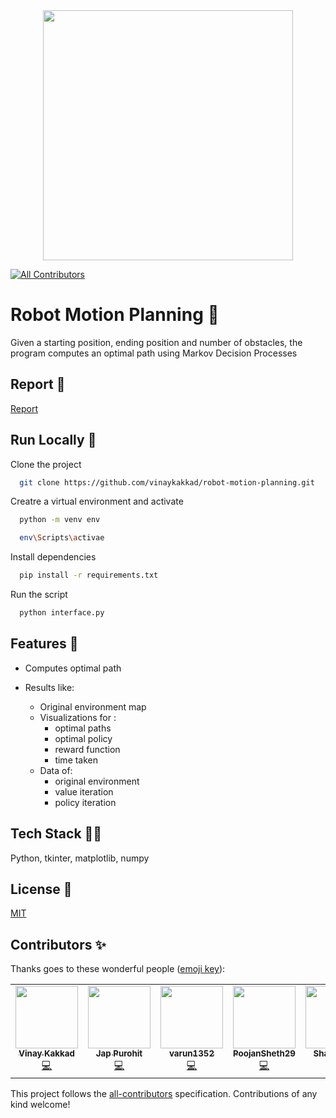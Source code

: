 <div align="center">
  
<img src="https://cdn.dribbble.com/users/1374371/screenshots/3645128/robot_gif.gif" width="400px">
  
</div>

<!-- ALL-CONTRIBUTORS-BADGE:START - Do not remove or modify this section -->
[![All Contributors](https://img.shields.io/badge/all_contributors-7-orange.svg?style=flat-square)](#contributors-)
<!-- ALL-CONTRIBUTORS-BADGE:END -->

# Robot Motion Planning 🤖

Given a starting position, ending position and number of obstacles, the program computes an optimal path using Markov Decision Processes


## Report 🧾

[Report](https://drive.google.com/file/d/1ZwrJRm6JyIAD74Q5Pl45bECA2G1NcppO/view?usp=sharing
)


  
## Run Locally 🚀

Clone the project

```bash
  git clone https://github.com/vinaykakkad/robot-motion-planning.git
```

Creatre a virtual environment and activate

```bash
  python -m venv env

  env\Scripts\activae
```

Install dependencies

```bash
  pip install -r requirements.txt
```

Run the script

```bash
  python interface.py
```

  
## Features 🌟

- Computes optimal path

- Results like:
    
    - Original environment map
    - Visualizations for :
        - optimal paths
        - optimal policy
        - reward function
        - time taken
    - Data of:
        - original environment
        - value iteration
        - policy iteration
## Tech Stack 👨‍💻

Python, tkinter, matplotlib, numpy

  
## License 🔐

[MIT](https://choosealicense.com/licenses/mit/)

  

## Contributors ✨

Thanks goes to these wonderful people ([emoji key](https://allcontributors.org/docs/en/emoji-key)):

<!-- ALL-CONTRIBUTORS-LIST:START - Do not remove or modify this section -->
<!-- prettier-ignore-start -->
<!-- markdownlint-disable -->
<table>
  <tr>
    <td align="center"><a href="https://github.com/vinaykakkad"><img src="https://avatars.githubusercontent.com/u/56934712?v=4?s=100" width="100px;" alt=""/><br /><sub><b>Vinay Kakkad</b></sub></a><br /><a href="https://github.com/vinaykakkad/robot-motion-planning/commits?author=vinaykakkad" title="Code">💻</a></td>
    <td align="center"><a href="http://www.linkedin.com/in/jap-purohit"><img src="https://avatars.githubusercontent.com/u/67332925?v=4?s=100" width="100px;" alt=""/><br /><sub><b>Jap Purohit</b></sub></a><br /><a href="https://github.com/vinaykakkad/robot-motion-planning/commits?author=jappurohit041" title="Code">💻</a></td>
    <td align="center"><a href="https://github.com/varun1352"><img src="https://avatars.githubusercontent.com/u/65449940?v=4?s=100" width="100px;" alt=""/><br /><sub><b>varun1352</b></sub></a><br /><a href="https://github.com/vinaykakkad/robot-motion-planning/commits?author=varun1352" title="Code">💻</a></td>
    <td align="center"><a href="https://github.com/PoojanSheth29"><img src="https://avatars.githubusercontent.com/u/66819037?v=4?s=100" width="100px;" alt=""/><br /><sub><b>PoojanSheth29</b></sub></a><br /><a href="https://github.com/vinaykakkad/robot-motion-planning/commits?author=PoojanSheth29" title="Code">💻</a></td>
    <td align="center"><a href="https://github.com/Shail-1231"><img src="https://avatars.githubusercontent.com/u/77712707?v=4?s=100" width="100px;" alt=""/><br /><sub><b>Shail-1231</b></sub></a><br /><a href="https://github.com/vinaykakkad/robot-motion-planning/commits?author=Shail-1231" title="Code">💻</a></td>
    <td align="center"><a href="https://github.com/sahilmiskeen95"><img src="https://avatars.githubusercontent.com/u/82269456?v=4?s=100" width="100px;" alt=""/><br /><sub><b>sahilmiskeen95</b></sub></a><br /><a href="https://github.com/vinaykakkad/robot-motion-planning/commits?author=sahilmiskeen95" title="Code">💻</a></td>
    <td align="center"><a href="https://github.com/rng4302"><img src="https://avatars.githubusercontent.com/u/79931225?v=4?s=100" width="100px;" alt=""/><br /><sub><b>rng4302</b></sub></a><br /><a href="https://github.com/vinaykakkad/robot-motion-planning/commits?author=rng4302" title="Code">💻</a></td>
  </tr>
</table>

<!-- markdownlint-restore -->
<!-- prettier-ignore-end -->

<!-- ALL-CONTRIBUTORS-LIST:END -->

This project follows the [all-contributors](https://github.com/all-contributors/all-contributors) specification. Contributions of any kind welcome!
